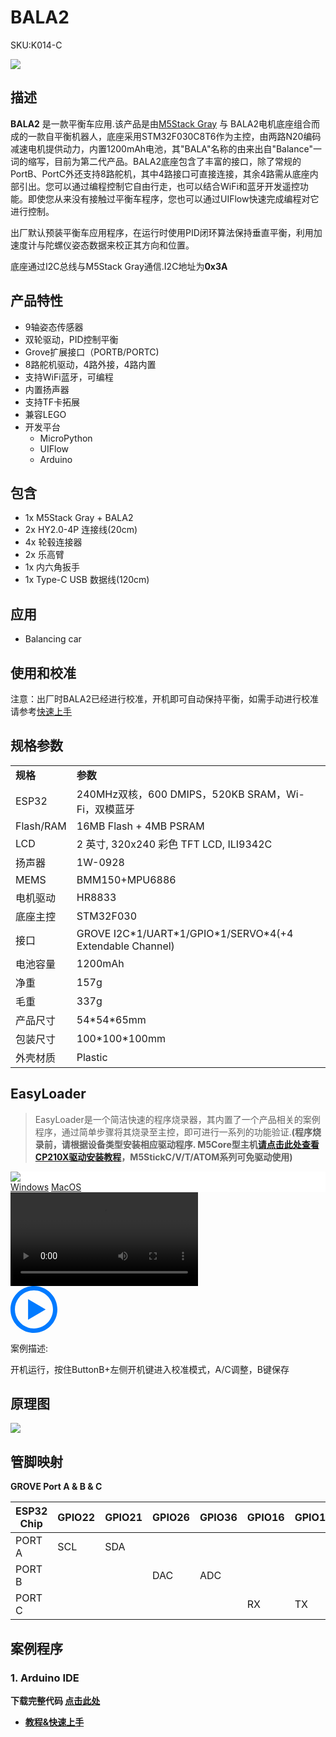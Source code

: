 # BALA2

<el-tag effect="plain">SKU:K014-C</el-tag>

<div class="product_pic"><img src="assets/img/product_pics/app/Bala2/bala2.webp"></div>

## 描述

**BALA2** 是一款平衡车应用.该产品是由[M5Stack Gray](/zh_CN/core/gray) 与 BALA2电机底座组合而成的一款自平衡机器人，底座采用STM32F030C8T6作为主控，由两路N20编码减速电机提供动力，内置1200mAh电池，其"BALA"名称的由来出自"Balance"一词的缩写，目前为第二代产品。BALA2底座包含了丰富的接口，除了常规的PortB、PortC外还支持8路舵机，其中4路接口可直接连接，其余4路需从底座内部引出。您可以通过编程控制它自由行走，也可以结合WiFi和蓝牙开发遥控功能。即使您从来没有接触过平衡车程序，您也可以通过UIFlow快速完成编程对它进行控制。

出厂默认预装平衡车应用程序，在运行时使用PID闭环算法保持垂直平衡，利用加速度计与陀螺仪姿态数据来校正其方向和位置。

底座通过I2C总线与M5Stack Gray通信.I2C地址为**0x3A**

## 产品特性

- 9轴姿态传感器
- 双轮驱动，PID控制平衡
- Grove扩展接口（PORTB/PORTC)
- 8路舵机驱动，4路外接，4路内置
- 支持WiFi蓝牙，可编程
- 内置扬声器
- 支持TF卡拓展
- 兼容LEGO
- 开发平台
   + MicroPython
   + UIFlow
   + Arduino

## 包含

- 1x M5Stack Gray + BALA2
- 2x HY2.0-4P 连接线(20cm)
- 4x 轮毂连接器
- 2x 乐高臂
- 1x 内六角扳手
- 1x Type-C USB 数据线(120cm)

## 应用

- Balancing car

## 使用和校准

注意：出厂时BALA2已经进行校准，开机即可自动保持平衡，如需手动进行校准请参考[快速上手](#/zh_CN/quick_start/bala2/bala2_quick_start.md)

## 规格参数

<table>
   <tr style="font-weight:bold">
      <td>规格</td>
      <td>参数</td>
   </tr>
   <tr>
      <td>ESP32</td>
      <td>240MHz双核，600 DMIPS，520KB SRAM，Wi-Fi，双模蓝牙</td>
   </tr>
   <tr>
      <td>Flash/RAM</td>
      <td>16MB Flash + 4MB PSRAM</td>
   </tr>
   <tr>
      <td>LCD</td>
      <td>2 英寸, 320x240 彩色 TFT LCD, ILI9342C</td>
   </tr>
   <tr>
      <td>扬声器</td>
      <td>1W-0928</td>
   </tr>
   <tr>
      <td>MEMS</td>
      <td>BMM150+MPU6886</td>
   </tr>
   <tr>
      <td>电机驱动</td>
      <td>HR8833</td>
   </tr>
   <tr>
      <td>底座主控</td>
      <td>STM32F030</td>
   </tr>
   <tr>
      <td>接口</td>
      <td>GROVE I2C*1/UART*1/GPIO*1/SERVO*4(+4 Extendable Channel)</td>
   </tr>
   <tr>
      <td>电池容量</td>
      <td>1200mAh</td>
   </tr>
   <tr>
      <td>净重</td>
      <td>157g</td>
   </tr>
   <tr>
      <td>毛重</td>
      <td>337g</td>
   </tr>
   <tr>
      <td>产品尺寸</td>
      <td>54*54*65mm</td>
   </tr>
   <tr>
      <td>包装尺寸</td>
      <td>100*100*100mm</td>
   </tr>
   <tr>
      <td>外壳材质</td>
      <td>Plastic</td>
   </tr>
 </table>

## EasyLoader

>EasyLoader是一个简洁快速的程序烧录器，其内置了一个产品相关的案例程序，通过简单步骤将其烧录至主控，即可进行一系列的功能验证.**(程序烧录前，请根据设备类型安装相应驱动程序. M5Core型主机[请点击此处查看CP210X驱动安装教程](zh_CN/arduino/arduino_development?id=安装串口驱动)，M5StickC/V/T/ATOM系列可免驱动使用)**

<div class="easyloader-box">
    <div style="background-color:white;">
        <div><img src="https://m5stack.oss-cn-shenzhen.aliyuncs.com/image/easyloader_intro.webp"></div>
        <div class="easyloader-btn">
            <a href="https://m5stack.oss-cn-shenzhen.aliyuncs.com/EasyLoader/Windows/APPLICATION/EasyLoader_BALA2_APPICATION.exe">Windows</a>
            <a href="https://m5stack.oss-cn-shenzhen.aliyuncs.com/EasyLoader/MacOS/APPLICATION/EasyLoader_BALA2.dmg">MacOS</a>
        </div>
    </div>
    <div>
        <video id="example_video" controls>
            <source src="https://m5stack.oss-cn-shenzhen.aliyuncs.com/video/Product_example_video/App/BALA2.mp4" type="video/mp4">
        </video>
        <div class="easyloader-mask">
        <a>
            <svg id="play-btn" t="1583228776634" class="icon" viewBox="0 0 1024 1024" version="1.1" xmlns="http://www.w3.org/2000/svg" p-id="4152" width="75" height="75"><path d="M512 0C229.216 0 0 229.216 0 512s229.216 512 512 512 512-229.216 512-512S794.784 0 512 0z m0 928C282.24 928 96 741.76 96 512S282.24 96 512 96s416 186.24 416 416-186.24 416-416 416zM384 288l384 224-384 224z" p-id="4153" fill="#007aff"></path></svg></a>
            <p>案例描述:</p>
            <p>开机运行，按住ButtonB+左侧开机键进入校准模式，A/C调整，B键保存</p>
        </div>
    </div>
</div>

## 原理图

<div class="product_pic"><img src="assets/img/product_pics/app/Bala2/Bala2_sch.webp"></div>

## 管脚映射

**GROVE Port A & B & C**

<table class="table-1">
      <thead>
         <th>ESP32 Chip</th>
         <th>GPIO22</th>
         <th>GPIO21</th>
         <th>GPIO26</th>
         <th>GPIO36</th>
         <th>GPIO16</th>
         <th>GPIO17</th>
      </thead>
      <tbody>
         <tr>
            <td>PORT A</td>
            <td>SCL</td>
            <td>SDA</td>
         </tr>
         <tr>
            <td>PORT B</td>
            <td></td>
            <td></td>
            <td>DAC</td>
            <td>ADC</td>
            <td></td>
            <td></td>
         </tr>
         <tr>
            <td>PORT C</td>
            <td></td>
            <td></td>
            <td></td>
            <td></td>
            <td>RX</td>
            <td>TX</td>
         </tr>
    </tbody>
</table>

## 案例程序

### 1. Arduino IDE

**下载完整代码 [点击此处](https://github.com/m5stack/M5-ProductExampleCodes/tree/master/Application/Bala2)**

- **[教程&快速上手](en/quick_start/bala2/bala2_quick_start)**

<script>

   var purchase_link = 'https://m5stack.com/products/bala2-esp32-self-balancing-robot-kit?_pos=2&_sid=17e4ad51b&_ss=r&variant=36137100345508';
   
   var quickstart_link = '#/zh_CN/quick_start/bala2/bala2_quick_start';

   anchor_search(purchase_link,quickstart_link);
   scrollFunc();

</script>
